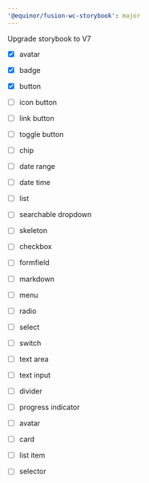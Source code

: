 ```yaml
---
'@equinor/fusion-wc-storybook': major
---
```


Upgrade storybook to V7

- [x] avatar
- [x] badge
- [x] button

- [ ] icon button
- [ ] link button
- [ ] toggle button
- [ ] chip
- [ ] date range
- [ ] date time
- [ ] list
- [ ] searchable dropdown
- [ ] skeleton
- [ ] checkbox
- [ ] formfield
- [ ] markdown
- [ ] menu
- [ ] radio
- [ ] select
- [ ] switch
- [ ] text area
- [ ] text input
- [ ] divider
- [ ] progress indicator

- [ ] avatar
- [ ] card
- [ ] list item
- [ ] selector
